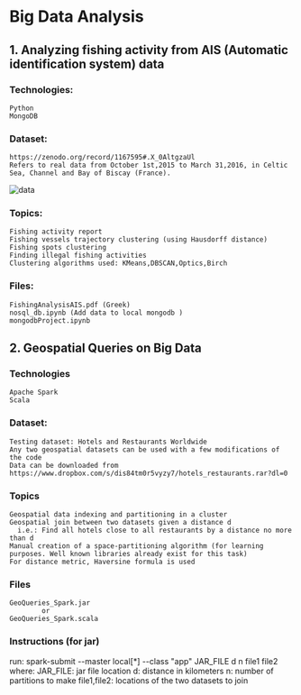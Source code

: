 # Big Data Analysis #


## 1. Analyzing fishing activity from AIS (Automatic identification system) data ##
  
  ### Technologies: ###
    Python
    MongoDB
    
  ### Dataset: ###
    https://zenodo.org/record/1167595#.X_0AltgzaUl
    Refers to real data from October 1st,2015 to March 31,2016, in Celtic Sea, Channel and Bay of Biscay (France).
    
   ![data](https://ars.els-cdn.com/content/image/1-s2.0-S2352340919304950-gr1.jpg)
    
    
  ### Topics: ###
    Fishing activity report
    Fishing vessels trajectory clustering (using Hausdorff distance)
    Fishing spots clustering
    Finding illegal fishing activities
    Clustering algorithms used: KMeans,DBSCAN,Optics,Birch
    
  ### Files: ###
    FishingAnalysisAIS.pdf (Greek)
    nosql_db.ipynb (Add data to local mongodb )
    mongodbProject.ipynb 

## 2. Geospatial Queries on Big Data  ##
  
  ### Technologies ###
    Apache Spark
    Scala
  
  ### Dataset: ###
    Testing dataset: Hotels and Restaurants Worldwide
    Any two geospatial datasets can be used with a few modifications of the code
    Data can be downloaded from https://www.dropbox.com/s/dis84tm0r5vyzy7/hotels_restaurants.rar?dl=0
  
  ### Topics ###
    Geospatial data indexing and partitioning in a cluster
    Geospatial join between two datasets given a distance d
      i.e.: Find all hotels close to all restaurants by a distance no more than d
    Manual creation of a space-partitioning algorithm (for learning purposes. Well known libraries already exist for this task)
    For distance metric, Haversine formula is used
    
  ### Files ###
    GeoQueries_Spark.jar 
            or
    GeoQueries_Spark.scala
  
  ### Instructions (for jar) ###
   run: spark-submit --master local[*] --class "app"  JAR_FILE d n file1 file2
   where:
      JAR_FILE:  jar file location
      d: distance in kilometers
      n: number of partitions to make
      file1,file2: locations of the two datasets to join
  

  
